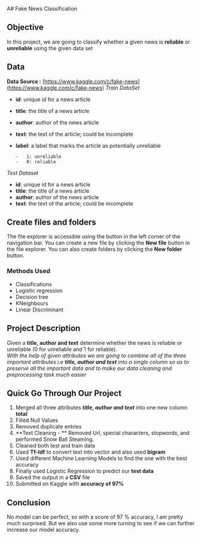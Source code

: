 A# Fake News Classification
## Objective

In this project, we are going to classify whether a given news is **reliable** or **unreliable** using the given data set

## Data

**Data Source :**   [https://www.kaggle.com/c/fake-news](https://www.kaggle.com/c/fake-news)
*Train DataSet*
-   **id**: unique id for a news article
-   **title**: the title of a news article
-   **author**: author of the news article
-   **text**: the text of the article; could be incomplete
-   **label**: a label that marks the article as potentially unreliable

		-   1: unreliable
		-   0: reliable
*Test Dataset*
-   **id**: unique id for a news article
-   **title**: the title of a news article
-   **author**: author of the news article
-   **text**: the text of the article; could be incomplete

## Create files and folders

The file explorer is accessible using the button in the left corner of the navigation bar. You can create a new file by clicking the **New file** button in the file explorer. You can also create folders by clicking the **New folder** button.
### Methods Used

-   Classifications
-   Logistic regression
-   Decision tree
-   KNeighbours
-   Linear Discriminant
##  Project Description
Given a **title,  author and text** determine whether the news is reliable or unreliable (0 for unreliable and 1 for reliable).
<br>
 *With the help of given attributes we are going to combine all of the three important attributes i.e **title, author and text** into a single column so as to preserve all the important data and to make our data cleaning and preprocessing task much easier*  
 


## Quick Go Through Our Project

 1. Merged all three attributes _**title, author and text**_ into one new column **total**
 2. Filled Null Values
 3. Removed duplicate entries
 4. **Text Cleaning - ** Removed Url, special characters, stopwords, and performed Snow Ball Steaming.
 5. Cleaned both test and train data
 6. Used **Tf-Idf** to convert text into vector and also used **bigram**
 7.  Used different Machine Learning Models to find the one with the best accuracy
 8. Finally used Logistic Regression to predict our **test data**
 9. Saved the output in a **CSV** file
 10. Submitted on Kaggle with **accuracy of 97%**   

##  Conclusion
No model can be perfect, so with a score of 97 % accuracy, I am pretty much surprised. But we also use some more turning to see if we can further increase our model accuracy.
